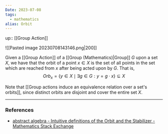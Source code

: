 ```yaml
---
Date: 2023-07-08
tags:
  - mathematics
alias: Orbit
---
```

up:: [[Group Action]]

![[Pasted image 20230708143146.png|200]]

Given a [[Group Action]] of a [[Group (Mathematics)|Group]] $G$ upon a set $X$, we have that the orbit of a point $x \in X$ is the set of all points in the set which are reached from $x$ after being acted upon by $G$. That is,
$$
Orb_x = \{y \in X \mid \exists g \in G :y = g \cdot x\} \subseteq X
$$

Note that [[Group actions induce an equivalence relation over a set's orbits]], since distinct orbits are disjoint and cover the entire set $X$.

---
### References
- [abstract algebra - Intuitive definitions of the Orbit and the Stabilizer - Mathematics Stack Exchange](https://math.stackexchange.com/questions/253179/intuitive-definitions-of-the-orbit-and-the-stabilizer)